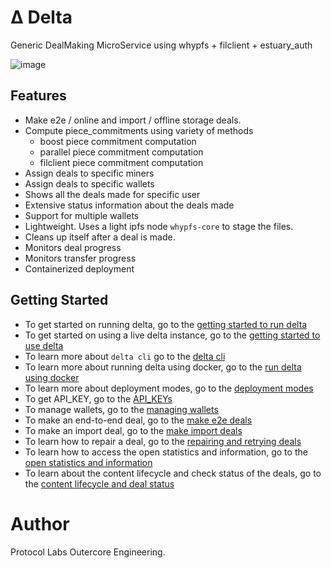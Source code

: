 # Δ Delta
Generic DealMaking MicroService using whypfs + filclient + estuary_auth

![image](https://user-images.githubusercontent.com/4479171/218267752-9a7af133-4e36-4f4c-95da-16b3c7bd73ae.png)

## Features
- Make e2e / online and import / offline storage deals.
- Compute piece_commitments using variety of methods
  - boost piece commitment computation
  - parallel piece commitment computation
  - filclient piece commitment computation
- Assign deals to specific miners
- Assign deals to specific wallets
- Shows all the deals made for specific user
- Extensive status information about the deals made
- Support for multiple wallets
- Lightweight. Uses a light ipfs node `whypfs-core` to stage the files.
- Cleans up itself after a deal is made.
- Monitors deal progress
- Monitors transfer progress
- Containerized deployment

## Getting Started
- To get started on running delta, go to the [getting started to run delta](getting-started-run-delta.md)
- To get started on using a live delta instance, go to the [getting started to use delta](getting-started-use-delta.md)
- To learn more about `delta cli` go to the [delta cli](cli.md)
- To learn more about running delta using docker, go to the [run delta using docker](running-delta-docker.md)
- To learn more about deployment modes, go to the [deployment modes](deployment-modes.md)
- To get API_KEY, go to the [API_KEYs](getting-estuary-api-key.md)
- To manage wallets, go to the [managing wallets](manage-wallets.md)
- To make an end-to-end deal, go to the [make e2e deals](make-e2e-deal.md)
- To make an import deal, go to the [make import deals](make-import-deal.md)
- To learn how to repair a deal, go to the [repairing and retrying deals](repair.md)
- To learn how to access the open statistics and information, go to the [open statistics and information](open-stats-info.md)
- To learn about the content lifecycle and check status of the deals, go to the [content lifecycle and deal status](content-deal-status.md)

# Author
Protocol Labs Outercore Engineering.